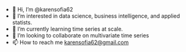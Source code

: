 - 👋 Hi, I’m @karensofia62
- 👀 I’m interested in data science, business intelligence, and applied statists.
- 🌱 I’m currently learning time series at scale.
- 💞️ I’m looking to collaborate on multivariate time series
- 📫 How to reach me karensofia62@gmail.com

<!---
karensofia62/karensofia62 is a ✨ special ✨ repository because its `README.md` (this file) appears on your GitHub profile.
You can click the Preview link to take a look at your changes.
--->
